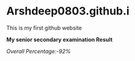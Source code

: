 # Arshdeep0803.github.i
This is my first github website

**My senior secondary examination Result**

 _Overall Percentage:-92%_
